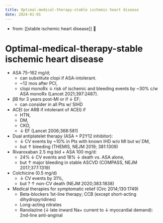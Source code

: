 ```yaml
---
title: Optimal-medical-therapy-stable ischemic heart disease
date: 2024-01-01
---
```


- from: [[stable ischemic heart disease]] 󰒖

# Optimal-medical-therapy-stable ischemic heart disease

- ASA 75–162 mg/d;
  - can substitute clopi if ASA-intolerant.
  - ~12 mos after PCI,
  - clopi monoRx ↓ risk of ischemic and bleeding events by ~30% c/w ASA monoRx (Lancet 2021;397:2487).
- βB for 3 years post-MI or if ↓ EF;
  - can consider in all Pts w/ SIHD
- ACEI (or ARB if intolerant of ACEI) if
  - HTN,
  - DM,
  - CKD,
  - ↓ EF (Lancet 2006;368:581)
- Dual antiplatelet therapy (ASA + P2Y12 inhibitor):
  - ↓ CV events by ~10% in Pts with known IHD w/o MI but w/ DM,
  - but ↑ bleeding (THEMIS, NEJM 2019; 381:1309)
- Rivaroxaban 2.5 mg bid + ASA 100 mg/d:
  - 24% ↓ CV events and 18% ↓ death vs. ASA alone,
  - but ↑ major bleeding in stable ASCVD (COMPASS, NEJM 2017;377:1319)
- Colchicine (0.5 mg/d)
  - ↓ CV events by 31%,
  - but ? ↑ non-CV death (NEJM 2020;383:1838)
- Medical therapies for symptomatic relief (Circ 2014;130:1749)
  - Beta-blockers 1st-line therapy; CCB (except short-acting dihydropyridines)
  - Long-acting nitrates
  - Ranolazine (↓ late inward Na+ current to ↓ myocardial demand): 2nd-line anti-anginal
